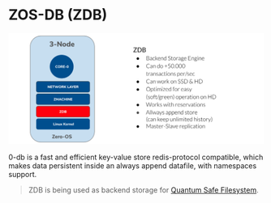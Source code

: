 # ZOS-DB (ZDB)

![](img/zdb_arch.jpg)

0-db is a fast and efficient key-value store redis-protocol compatible, which makes data persistent inside an always append datafile, with namespaces support.

> ZDB is being used as backend storage for [Quantum Safe Filesystem](./qsfs.md).